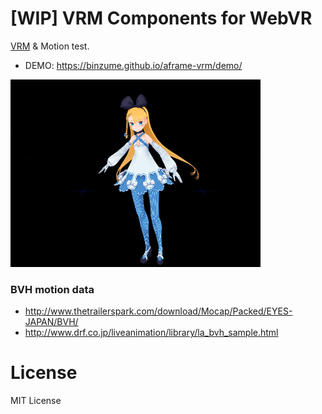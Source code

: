 # [WIP] VRM Components for WebVR

[VRM](https://vrm.dev/) & Motion test.

- DEMO: https://binzume.github.io/aframe-vrm/demo/

![AliciaSolid](./demo/alicia1.gif)


### BVH motion data

- http://www.thetrailerspark.com/download/Mocap/Packed/EYES-JAPAN/BVH/
- http://www.drf.co.jp/liveanimation/library/la_bvh_sample.html

# License

MIT License
